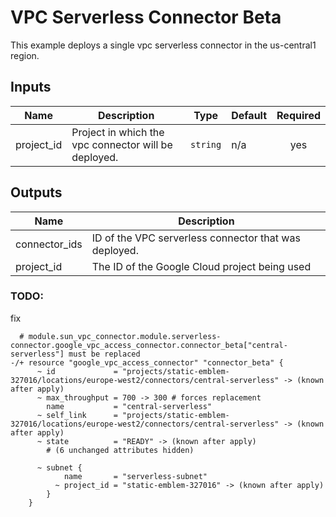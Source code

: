 # VPC Serverless Connector Beta

This example deploys a single vpc serverless connector in the us-central1 region.

<!-- BEGINNING OF PRE-COMMIT-TERRAFORM DOCS HOOK -->
## Inputs

| Name | Description | Type | Default | Required |
|------|-------------|------|---------|:--------:|
| project\_id | Project in which the vpc connector will be deployed. | `string` | n/a | yes |

## Outputs

| Name | Description |
|------|-------------|
| connector\_ids | ID of the VPC serverless connector that was deployed. |
| project\_id | The ID of the Google Cloud project being used |

<!-- END OF PRE-COMMIT-TERRAFORM DOCS HOOK -->


### TODO:
fix
```
  # module.sun_vpc_connector.module.serverless-connector.google_vpc_access_connector.connector_beta["central-serverless"] must be replaced
-/+ resource "google_vpc_access_connector" "connector_beta" {
      ~ id             = "projects/static-emblem-327016/locations/europe-west2/connectors/central-serverless" -> (known after apply)
      ~ max_throughput = 700 -> 300 # forces replacement
        name           = "central-serverless"
      ~ self_link      = "projects/static-emblem-327016/locations/europe-west2/connectors/central-serverless" -> (known after apply)
      ~ state          = "READY" -> (known after apply)
        # (6 unchanged attributes hidden)

      ~ subnet {
            name       = "serverless-subnet"
          ~ project_id = "static-emblem-327016" -> (known after apply)
        }
    }
```